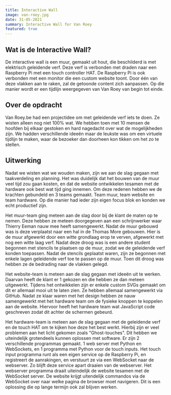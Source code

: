 ```yaml
---
title: Interactive Wall
image: van-roey.jpg
date: 31-05-2021
summary: Interactive Wall for Van Roey
featured: true
---
```

## Wat is de Interactive Wall?

De interactive wall is een muur, gemaakt uit hout, die beschilderd is met elektrisch geleidende verf. Deze verf is verbonden met draden naar een Raspberry Pi met een touch controller HAT. De Raspberry Pi is ook verbonden met een monitor die een custom website toont. Door één van deze vlakken aan te raken, zal de getoonde content zich aanpassen. Op die manier wordt er een tijdlijn weergegeven van Van Roey van begin tot einde.

## Over de opdracht

Van Roey.be had een projectidee om met geleidende verf iets te doen. Ze wisten alleen nog niet 100% wat. We hebben toen met 10 mensen de hoofden bij elkaar gestoken en hard nagedacht over wat de mogelijkheden zijn. We hadden verschillende ideeën maar de leukste was om een virtuele tijdlijn te maken, waar de bezoeker dan doorheen kon tikken om het zo te stellen.

## Uitwerking

Nadat we wisten wat we wouden maken, zijn we aan de slag gegaan met taakverdeling en planning. Het was duidelijk dat het bouwen van de muur veel tijd zou gaan kosten, en dat de website ontwikkelen tesamen met de hardware ook best wat tijd ging innemen. Om deze redenen hebben we de krachten gebundeld en 3 teams gemaakt. Team muur, team website en team hardware. Op die manier had ieder zijn eigen focus blok en konden we echt productief zijn.

Het muur-team ging meteen aan de slag door bij de klant de maten op te nemen. Deze hebben ze meteen doorgegeven aan een schrijnwerker waar Thierry Eeman nauw mee heeft samengewerkt. Nadat de muur gebouwd was is deze verplaatst naar een hal in de Thomas More gebouwen. Hier is de muur afgewerkt door een witte grondlaag erop te verven, afgewerkt met nog een witte laag verf. Nadat deze droog was is een andere student begonnen met stencils te plaatsen op de muur, zodat we de geleidende verf konden toepassen. Nadat de stencils geplaatst waren, zijn ze begonnen met enkele lagen geleidende verf toe te passen op de muur. Toen dit droog was hebben ze de bedrading naar de vlakken gelegd.

Het website-team is meteen aan de slag gegaan met ideeën uit te werken. Daarvan heeft de klant er 1 gekozen en die hebben ze dan meteen uitgewerkt. Tijdens het ontwikkelen zijn er enkele custom SVGs gemaakt om dit er allemaal mooi uit te laten zien. Ze hebben allemaal samengewerkt via GitHub. Nadat ze klaar waren met het design hebben ze nauw samengewerkt met het hardware team om de fysieke knoppen te koppelen aan de website. Hiervoor heeft het hardware team wat JavaScript code geschreven zodat dit achter de schermen gebeurd.

Het hardware-team is meteen aan de slag gegaan met de geleidende verf en de touch HAT om te kijken hoe deze het best werkt. Hierbij zijn er veel problemen aan het licht gekomen zoals "Ghost-touches". Dit hebben we uiteindelijk grotendeels kunnen oplossen met software. Er zijn 2 verschillende programmas gemaakt. 1 web server met Python en WebSockets, en 1 programma met Python voor de touch inputs. Het touch input programma runt als een eigen service op de Raspberry Pi, en registreert de aanrakingen, en verstuurt ze via een WebSocket naar de webserver. Zo blijft deze service apart draaien van de webserver. Het webserver programma draait uiteindelijk de website tesamen met de WebSocket server. De website krijgt uitendelijk commandos via de WebSocket over naar welke pagina de browser moet navigeren. Dit is een oplossing die op lange termijn ook zal blijven werken.

